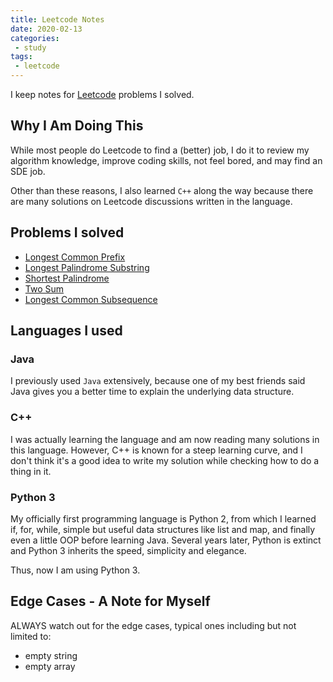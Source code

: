 ```yaml
---
title: Leetcode Notes
date: 2020-02-13
categories:
 - study
tags:
 - leetcode
---
```


I keep notes for [Leetcode](https://leetcode.com) problems I solved.

<!-- more -->

## Why I Am Doing This

While most people do Leetcode to find a (better) job, I do it to review my algorithm knowledge, improve coding skills, not feel bored, and may find an SDE job.

Other than these reasons, I also learned `C++` along the way because there are many solutions on Leetcode discussions written in the language.

## Problems I solved

- [Longest Common Prefix](longest_common_prefix)
- [Longest Palindrome Substring](longest_palindrome_substring)
- [Shortest Palindrome](shortest_palindrome)
- [Two Sum](two_sum)
- [Longest Common Subsequence](longest-common-subsequence)

## Languages I used

### Java

I previously used `Java` extensively, because one of my best friends said Java gives you a better time to explain the underlying data structure.

### C++

I was actually learning the language and am now reading many solutions in this language. However, C++ is known for a steep learning curve, and I don't think it's a good idea to write my solution while checking how to do a thing in it.

### Python 3

My officially first programming language is Python 2, from which I learned if, for, while, simple but useful data structures like list and map, and finally even a little OOP before learning Java. Several years later, Python is extinct and Python 3 inherits the speed, simplicity and elegance.

Thus, now I am using Python 3.

## Edge Cases - A Note for Myself

ALWAYS watch out for the edge cases, typical ones including but not limited to:

- empty string
- empty array
